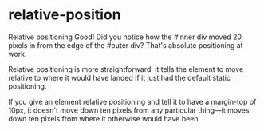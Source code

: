 # relative-position
Relative positioning
Good! Did you notice how the #inner div moved 20 pixels in from the edge of the #outer div? That's absolute positioning at work.

Relative positioning is more straightforward: it tells the element to move relative to where it would have landed if it just had the default static positioning.

If you give an element relative positioning and tell it to have a margin-top of 10px, it doesn't move down ten pixels from any particular thing—it moves down ten pixels from where it otherwise would have been.
